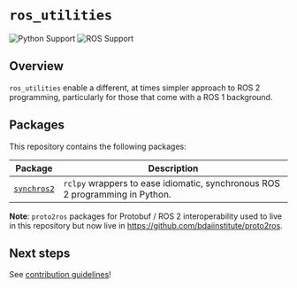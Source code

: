 # `ros_utilities`

![Python Support](https://img.shields.io/badge/python-3.8%20%7C%203.9%20%7C%203.10-blue)
![ROS Support](https://img.shields.io/badge/ROS-humble-blue)

## Overview

`ros_utilities` enable a different, at times simpler approach to ROS 2 programming, particularly for those that come with a ROS 1 background.

## Packages

This repository contains the following packages:

| Package                             | Description                                                                        |
|-------------------------------------| -----------------------------------------------------------------------------------|
| [`synchros2`](synchros2)            | `rclpy` wrappers to ease idiomatic, synchronous ROS 2 programming in Python.       |

**Note**: `proto2ros` packages for Protobuf / ROS 2 interoperability used to live in this repository but now live in https://github.com/bdaiinstitute/proto2ros.

## Next steps

See [contribution guidelines](CONTRIBUTING.md)!
